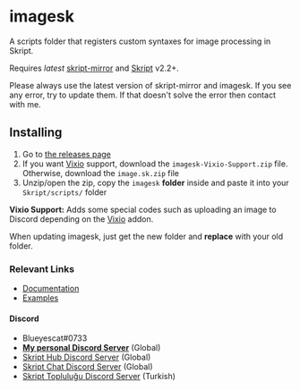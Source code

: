 # imagesk
A scripts folder that registers custom syntaxes for image processing in Skript.

Requires *latest* [skript-mirror](https://github.com/btk5h/skript-mirror) and [Skript](https://github.com/bensku/Skript) v2.2+.

Please always use the latest version of skript-mirror and imagesk. If you see any error, try to update them. If that doesn't solve the error then contact with me.

## Installing
1. Go to [the releases page](https://github.com/Blueyescat/imagesk/releases/tag/v0.5.0)
1. If you want [Vixio](https://github.com/iBlitzkriegi/Vixio) support, download the `imagesk-Vixio-Support.zip` file. Otherwise, download the `image.sk.zip` file
1. Unzip/open the zip, copy the `imagesk` **folder** inside and paste it into your `Skript/scripts/` folder

**Vixio Support:** Adds some special codes such as uploading an image to Discord depending on the [Vixio](https://github.com/iBlitzkriegi/Vixio) addon.

When updating imagesk, just get the new folder and **replace** with your old folder.

### Relevant Links
- [Documentation](https://github.com/Blueyescat/imagesk/wiki/Documentation)
- [Examples](https://github.com/Blueyescat/imagesk/wiki/Examples)

#### Discord
- Blueyescat#0733
- [**My personal Discord Server**](https://discord.gg/ayvQQtq) (Global)
- [Skript Hub Discord Server](https://skripthub.net/discord) (Global)
- [Skript Chat Discord Server](https://discord.gg/tMhwDmC) (Global)
- [Skript Topluluğu Discord Server](https://discord.gg/UuNuz5Y) (Turkish)
